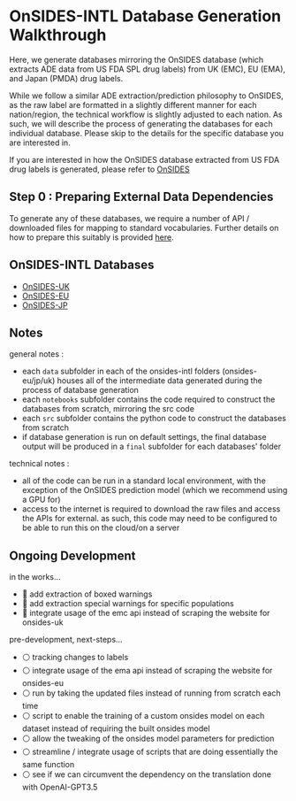 # OnSIDES-INTL Database Generation Walkthrough

Here, we generate databases mirroring the OnSIDES database (which extracts ADE data from US FDA SPL drug labels) from UK (EMC), EU (EMA), and Japan (PMDA) drug labels. 

While we follow a similar ADE extraction/prediction philosophy to OnSIDES, as the raw label are formatted in a slightly different manner for each nation/region, the technical workflow is slightly adjusted to each nation. As such, we will describe the process of generating the databases for each individual database. Please skip to the details for the specific database you are interested in. 

If you are interested in how the OnSIDES database extracted from US FDA drug labels is generated, please refer to [OnSIDES](https://github.com/tatonetti-lab/onsides/blob/main/DATABASE.md)

## Step 0 : Preparing External Data Dependencies

To generate any of these databases, we require a number of API / downloaded files for mapping to standard vocabularies. Further details on how to prepare this suitably is provided [here](external_data/EXTERNAL_DATA.md). 

## OnSIDES-INTL Databases

- [OnSIDES-UK](onsides_uk/DATABASE_UK.md)
- [OnSIDES-EU](onsides_eu/DATABASE_EU.md)
- [OnSIDES-JP](onsides_uk/DATABASE_JP.md)

## Notes 

general notes : 
- each `data` subfolder in each of the onsides-intl folders (onsides-eu/jp/uk) houses all of the intermediate data generated during the process of database generation
- each `notebooks` subfolder contains the code required to construct the databases from scratch, mirroring the src code
- each `src` subfolder contains the python code to construct the databases from scratch
- if database generation is run on default settings, the final database output will be produced in a `final` subfolder for each databases' folder

technical notes : 
- all of the code can be run in a standard local environment, with the exception of the OnSIDES prediction model (which we recommend using a GPU for) 
- access to the internet is required to download the raw files and access the APIs for external. as such, this code may need to be configured to be able to run this on the cloud/on a server

## Ongoing Development

in the works... 
- :construction: add extraction of boxed warnings 
- :construction: add extraction special warnings for specific populations
- :construction: integrate usage of the emc api instead of scraping the website for onsides-uk

pre-development, next-steps...
- :white_circle: tracking changes to labels
- :white_circle: integrate usage of the ema api instead of scraping the website for onsides-eu 
- :white_circle: run by taking the updated files instead of running from scratch each time
- :white_circle: script to enable the training of a custom onsides model on each dataset instead of requiring the built onsides model
- :white_circle: allow the tweaking of the onsides model parameters for prediction
- :white_circle: streamline / integrate usage of scripts that are doing essentially the same function
- :white_circle: see if we can circumvent the dependency on the translation done with OpenAI-GPT3.5
